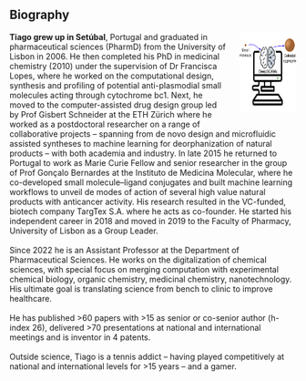
<html>
<head>
<style>
img {
  float: right;
  border: 0px;
  margin: 0px 0px 15px 20px;
}
</style>
</head>
<body>

<h2>Biography</h2>

<p><img src="https://raw.githubusercontent.com/DigiChem/digichem.github.io/master/_images/TOC_CRPS_2021.png" width="100" height="140">
<b>Tiago grew up in Setúbal</b>, Portugal and graduated in pharmaceutical sciences (PharmD) from the University of Lisbon in 2006. He then completed his PhD in medicinal chemistry (2010) under the supervision of Dr Francisca Lopes, where he worked on the computational design, synthesis and profiling of potential anti-plasmodial small molecules acting through cytochrome bc1. Next, he moved to the computer-assisted drug design group led by Prof Gisbert Schneider at the ETH Zürich where he worked as a postdoctoral researcher on a range of collaborative projects – spanning from de novo design and microfluidic assisted syntheses to machine learning for deorphanization of natural products – with both academia and industry. In late 2015 he returned to Portugal to work as Marie Curie Fellow and senior researcher in the group of Prof Gonçalo Bernardes at the Instituto de Medicina Molecular, where he co-developed small molecule–ligand conjugates and built machine learning workflows to unveil de modes of action of several high value natural products with anticancer activity. His research resulted in the VC-funded, biotech company TargTex S.A. where he acts as co-founder. He started his independent career in 2018 and moved in 2019 to the Faculty of Pharmacy, University of Lisbon as a Group Leader.
<br />
<br />
Since 2022 he is an Assistant Professor at the Department of Pharmaceutical Sciences. He works on the digitalization of chemical sciences, with special focus on merging computation with experimental chemical biology, organic chemistry, medicinal chemistry, nanotechnology. His ultimate goal is translating science from bench to clinic to improve healthcare.
<br />
<br />
He has published >60 papers with >15 as senior or co-senior author (h-index 26), delivered >70 presentations at national and international meetings and is inventor in 4 patents.
<br />
<br />
Outside science, Tiago is a tennis addict – having played competitively at national and international levels for >15 years – and a gamer.

</p>

</body>
</html>

